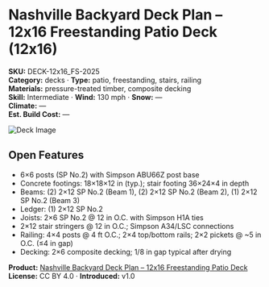 # Nashville Backyard Deck Plan – 12x16 Freestanding Patio Deck (12x16)
**SKU:** DECK-12x16_FS-2025  
**Category:** decks · **Type:** patio, freestanding, stairs, railing  
**Materials:** pressure-treated timber, composite decking  
**Skill:** Intermediate · **Wind:** 130 mph · **Snow:** —  
**Climate:** —  
**Est. Build Cost:** —

![Deck Image](https://i.etsystatic.com/59867749/r/il/ab226e/7136610585/il_fullxfull.7136610585_dmqe.jpg)

## Open Features
- 6×6 posts (SP No.2) with Simpson ABU66Z post base  
- Concrete footings: 18×18×12 in (typ.); stair footing 36×24×4 in depth  
- Beams: (2) 2×12 SP No.2 (Beam 1), (2) 2×12 SP No.2 (Beam 2), (1) 2×12 SP No.2 (Beam 3)  
- Ledger: (1) 2×12 SP No.2  
- Joists: 2×6 SP No.2 @ 12 in O.C. with Simpson H1A ties  
- 2×12 stair stringers @ 12 in O.C.; Simpson A34/LSC connections  
- Railing: 4×4 posts @ 4 ft O.C.; 2×4 top/bottom rails; 2×2 pickets @ ~5 in O.C. (≤4 in gap)  
- Decking: 2×6 composite decking; 1/8 in gap typical after drying  

**Product:** [Nashville Backyard Deck Plan – 12x16 Freestanding Patio Deck](https://bamboodesigns.com/products/nashville-backyard-deck-plan-12x16)  
**License:** CC BY 4.0 · **Introduced:** v1.0
